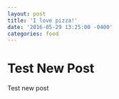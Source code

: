 ```yaml
---
layout: post
title: 'I love pizza!'
date: '2016-05-29 13:25:00 -0400'
categories: food
---
```


# Test New Post
Test new post
